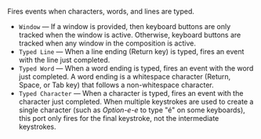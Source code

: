 Fires events when characters, words, and lines are typed. 

   - `Window` — If a window is provided, then keyboard buttons are only tracked when the window is active. Otherwise, keyboard buttons are tracked when any window in the composition is active. 
   - `Typed Line` — When a line ending (Return key) is typed, fires an event with the line just completed. 
   - `Typed Word` — When a word ending is typed, fires an event with the word just completed. A word ending is a whitespace character (Return, Space, or Tab key) that follows a non-whitespace character. 
   - `Typed Character` — When a character is typed, fires an event with the character just completed. When multiple keystrokes are used to create a single character (such as *Option-e-e* to type "é" on some keyboards), this port only fires for the final keystroke, not the intermediate keystrokes. 
